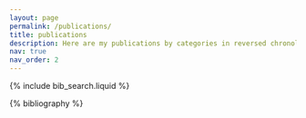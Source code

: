 ```yaml
---
layout: page
permalink: /publications/
title: publications
description: Here are my publications by categories in reversed chronological order. More to come!
nav: true
nav_order: 2
---
```


<!-- _pages/publications.md -->

<!-- Bibsearch Feature -->

{% include bib_search.liquid %}

<div class="publications">

{% bibliography %}

</div>

